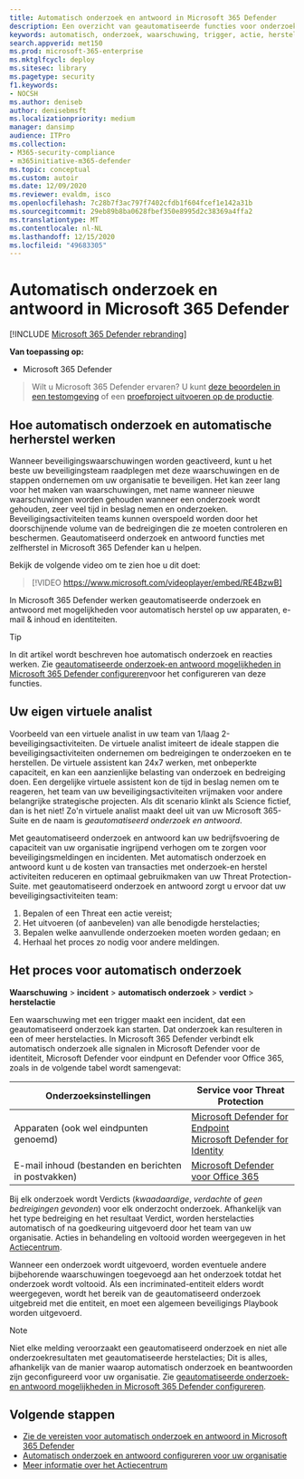 ```yaml
---
title: Automatisch onderzoek en antwoord in Microsoft 365 Defender
description: Een overzicht van geautomatiseerde functies voor onderzoek en antwoord, ook wel zelfherstel genoemd, in Microsoft 365 Defender
keywords: automatisch, onderzoek, waarschuwing, trigger, actie, herstel, zelfherstel
search.appverid: met150
ms.prod: microsoft-365-enterprise
ms.mktglfcycl: deploy
ms.sitesec: library
ms.pagetype: security
f1.keywords:
- NOCSH
ms.author: deniseb
author: denisebmsft
ms.localizationpriority: medium
manager: dansimp
audience: ITPro
ms.collection:
- M365-security-compliance
- m365initiative-m365-defender
ms.topic: conceptual
ms.custom: autoir
ms.date: 12/09/2020
ms.reviewer: evaldm, isco
ms.openlocfilehash: 7c28b7f3ac797f7402cfdb1f604fcef1e142a31b
ms.sourcegitcommit: 29eb89b8ba0628fbef350e8995d2c38369a4ffa2
ms.translationtype: MT
ms.contentlocale: nl-NL
ms.lasthandoff: 12/15/2020
ms.locfileid: "49683305"
---
```

# <a name="automated-investigation-and-response-in-microsoft-365-defender"></a>Automatisch onderzoek en antwoord in Microsoft 365 Defender

[!INCLUDE [Microsoft 365 Defender rebranding](../includes/microsoft-defender.md)]


**Van toepassing op:**
- Microsoft 365 Defender

> Wilt u Microsoft 365 Defender ervaren? U kunt [deze beoordelen in een testomgeving](https://aka.ms/mtp-trial-lab) of een [proefproject uitvoeren op de productie](https://aka.ms/m365d-pilotplaybook).
>

## <a name="how-automated-investigation-and-self-healing-works"></a>Hoe automatisch onderzoek en automatische herherstel werken

Wanneer beveiligingswaarschuwingen worden geactiveerd, kunt u het beste uw beveiligingsteam raadplegen met deze waarschuwingen en de stappen ondernemen om uw organisatie te beveiligen. Het kan zeer lang voor het maken van waarschuwingen, met name wanneer nieuwe waarschuwingen worden gehouden wanneer een onderzoek wordt gehouden, zeer veel tijd in beslag nemen en onderzoeken. Beveiligingsactiviteiten teams kunnen overspoeld worden door het doorschijnende volume van de bedreigingen die ze moeten controleren en beschermen. Geautomatiseerd onderzoek en antwoord functies met zelfherstel in Microsoft 365 Defender kan u helpen.

Bekijk de volgende video om te zien hoe u dit doet:

> [!VIDEO https://www.microsoft.com/videoplayer/embed/RE4BzwB]

In Microsoft 365 Defender werken geautomatiseerde onderzoek en antwoord met mogelijkheden voor automatisch herstel op uw apparaten, e-mail & inhoud en identiteiten.
 
> [!TIP]
> In dit artikel wordt beschreven hoe automatisch onderzoek en reacties werken. Zie [geautomatiseerde onderzoek-en antwoord mogelijkheden in Microsoft 365 Defender configureren](mtp-configure-auto-investigation-response.md)voor het configureren van deze functies.

## <a name="your-own-virtual-analyst"></a>Uw eigen virtuele analist

Voorbeeld van een virtuele analist in uw team van 1/laag 2-beveiligingsactiviteiten. De virtuele analist imiteert de ideale stappen die beveiligingsactiviteiten ondernemen om bedreigingen te onderzoeken en te herstellen. De virtuele assistent kan 24x7 werken, met onbeperkte capaciteit, en kan een aanzienlijke belasting van onderzoek en bedreiging doen. Een dergelijke virtuele assistent kon de tijd in beslag nemen om te reageren, het team van uw beveiligingsactiviteiten vrijmaken voor andere belangrijke strategische projecten. Als dit scenario klinkt als Science fictief, dan is het niet! Zo'n virtuele analist maakt deel uit van uw Microsoft 365-Suite en de naam is *geautomatiseerd onderzoek en antwoord*.

Met geautomatiseerd onderzoek en antwoord kan uw bedrijfsvoering de capaciteit van uw organisatie ingrijpend verhogen om te zorgen voor beveiligingsmeldingen en incidenten. Met automatisch onderzoek en antwoord kunt u de kosten van transacties met onderzoek-en herstel activiteiten reduceren en optimaal gebruikmaken van uw Threat Protection-Suite. met geautomatiseerd onderzoek en antwoord zorgt u ervoor dat uw beveiligingsactiviteiten team:

1. Bepalen of een Threat een actie vereist;
2. Het uitvoeren (of aanbevelen) van alle benodigde herstelacties;
3. Bepalen welke aanvullende onderzoeken moeten worden gedaan; en
4. Herhaal het proces zo nodig voor andere meldingen.

## <a name="the-automated-investigation-process"></a>Het proces voor automatisch onderzoek

**Waarschuwing**  >  **incident**  >  **automatisch onderzoek**  >  **verdict**  >  **herstelactie**

Een waarschuwing met een trigger maakt een incident, dat een geautomatiseerd onderzoek kan starten. Dat onderzoek kan resulteren in een of meer herstelacties. In Microsoft 365 Defender verbindt elk automatisch onderzoek alle signalen in Microsoft Defender voor de identiteit, Microsoft Defender voor eindpunt en Defender voor Office 365, zoals in de volgende tabel wordt samengevat: 

|Onderzoeksinstellingen |Service voor Threat Protection  |
|---------|---------|
|Apparaten (ook wel eindpunten genoemd)     |[Microsoft Defender for Endpoint](https://docs.microsoft.com/windows/security/threat-protection/microsoft-defender-atp/automated-investigations)<br/>[Microsoft Defender for Identity](https://docs.microsoft.com/azure-advanced-threat-protection/what-is-atp) |      
|E-mail inhoud (bestanden en berichten in postvakken)     |[Microsoft Defender voor Office 365](https://docs.microsoft.com/microsoft-365/security/office-365-security/office-365-atp)         |

Bij elk onderzoek wordt Verdicts (*kwaadaardige*, *verdachte* of *geen bedreigingen gevonden*) voor elk onderzocht onderzoek. Afhankelijk van het type bedreiging en het resultaat Verdict, worden herstelacties automatisch of na goedkeuring uitgevoerd door het team van uw organisatie. Acties in behandeling en voltooid worden weergegeven in het [Actiecentrum](mtp-action-center.md).

Wanneer een onderzoek wordt uitgevoerd, worden eventuele andere bijbehorende waarschuwingen toegevoegd aan het onderzoek totdat het onderzoek wordt voltooid. Als een incriminated-entiteit elders wordt weergegeven, wordt het bereik van de geautomatiseerd onderzoek uitgebreid met die entiteit, en moet een algemeen beveiligings Playbook worden uitgevoerd. 

> [!NOTE]
> Niet elke melding veroorzaakt een geautomatiseerd onderzoek en niet alle onderzoekresultaten met geautomatiseerde herstelacties; Dit is alles, afhankelijk van de manier waarop automatisch onderzoek en beantwoorden zijn geconfigureerd voor uw organisatie. Zie [geautomatiseerde onderzoek-en antwoord mogelijkheden in Microsoft 365 Defender configureren](mtp-configure-auto-investigation-response.md).


## <a name="next-steps"></a>Volgende stappen

- [Zie de vereisten voor automatisch onderzoek en antwoord in Microsoft 365 Defender](mtp-configure-auto-investigation-response.md#prerequisites-for-automated-investigation-and-response-in-microsoft-365-defender)
- [Automatisch onderzoek en antwoord configureren voor uw organisatie](mtp-configure-auto-investigation-response.md)
- [Meer informatie over het Actiecentrum](mtp-action-center.md)
